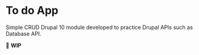 # To do App
Simple CRUD Drupal 10 module developed to practice Drupal APIs such as Database API.

:construction: **WIP**
